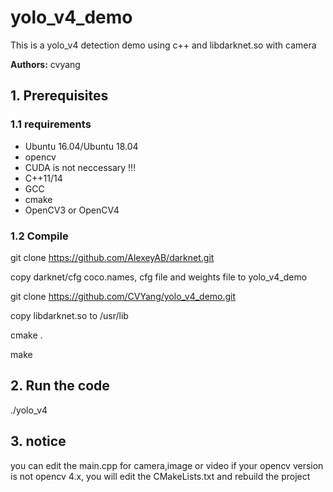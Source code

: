 # yolo_v4_demo

This is a yolo_v4 detection demo using c++ and libdarknet.so with camera

**Authors:** cvyang

## 1. Prerequisites

### 1.1 requirements
  * Ubuntu 16.04/Ubuntu 18.04
  * opencv 
  * CUDA is not neccessary !!!
  * C++11/14
  * GCC
  * cmake
  * OpenCV3 or OpenCV4

### 1.2 Compile

git clone https://github.com/AlexeyAB/darknet.git

copy darknet/cfg coco.names, cfg file and weights file to yolo_v4_demo

git clone https://github.com/CVYang/yolo_v4_demo.git

copy libdarknet.so to /usr/lib

cmake .

make

## 2. Run the code

./yolo_v4 

## 3. notice
 you can edit the main.cpp for camera,image or video
 if your opencv version is not opencv 4.x, you will edit the CMakeLists.txt and rebuild the project





